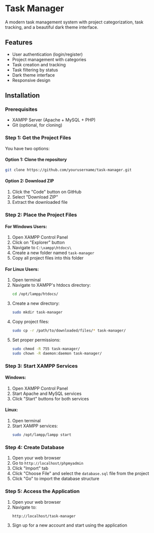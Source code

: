 # Task Manager

A modern task management system with project categorization, task tracking, and a beautiful dark theme interface.

## Features

- User authentication (login/register)
- Project management with categories
- Task creation and tracking
- Task filtering by status
- Dark theme interface
- Responsive design

## Installation

### Prerequisites

- XAMPP Server (Apache + MySQL + PHP)
- Git (optional, for cloning)

### Step 1: Get the Project Files

You have two options:

#### Option 1: Clone the repository
```bash
git clone https://github.com/yourusername/task-manager.git
```

#### Option 2: Download ZIP
1. Click the "Code" button on GitHub
2. Select "Download ZIP"
3. Extract the downloaded file

### Step 2: Place the Project Files

#### For Windows Users:
1. Open XAMPP Control Panel
2. Click on "Explorer" button
3. Navigate to `C:\xampp\htdocs\`
4. Create a new folder named `task-manager`
5. Copy all project files into this folder

#### For Linux Users:
1. Open terminal
2. Navigate to XAMPP's htdocs directory:
   ```bash
   cd /opt/lampp/htdocs/
   ```
3. Create a new directory:
   ```bash
   sudo mkdir task-manager
   ```
4. Copy project files:
   ```bash
   sudo cp -r /path/to/downloaded/files/* task-manager/
   ```
5. Set proper permissions:
   ```bash
   sudo chmod -R 755 task-manager/
   sudo chown -R daemon:daemon task-manager/
   ```

### Step 3: Start XAMPP Services

#### Windows:
1. Open XAMPP Control Panel
2. Start Apache and MySQL services
3. Click "Start" buttons for both services

#### Linux:
1. Open terminal
2. Start XAMPP services:
   ```bash
   sudo /opt/lampp/lampp start
   ```

### Step 4: Create Database

1. Open your web browser
2. Go to `http://localhost/phpmyadmin`
3. Click "Import" tab
4. Click "Choose File" and select the `database.sql` file from the project
5. Click "Go" to import the database structure

### Step 5: Access the Application

1. Open your web browser
2. Navigate to:
   ```
   http://localhost/task-manager
   ```
3. Sign up for a new account and start using the application
